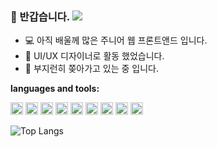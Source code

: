 ### 👋 반갑습니다. <a href="https://www.notion.so/alicewonderland/About-Me-373bd1eb1bd94ed296228f03ff263bc2" target="_blank"><img src="https://img.shields.io/badge/profile-%23FFFFFF.svg?style=for-the-badge&logo=notion&logoColor=black&link=https://www.notion.so/alicewonderland/About-Me-373bd1eb1bd94ed296228f03ff263bc2"/></a> 

- 💻 아직 배울께 많은 주니어 웹 프론트앤드 입니다.
- 🎨 UI/UX 디자이너로 활동 했었습니다.
- 🌱 부지런히 쫒아가고 있는 중 입니다.  

**languages and tools:**  
<p>
<code><img height="20" src="https://upload.wikimedia.org/wikipedia/commons/thumb/9/99/Unofficial_JavaScript_logo_2.svg/1920px-Unofficial_JavaScript_logo_2.svg.png"></code>
<code><img height="20" src="https://upload.wikimedia.org/wikipedia/commons/f/f1/Vue.png"></code>
<code><img height="20" src="https://upload.wikimedia.org/wikipedia/commons/thumb/a/a7/React-icon.svg/1024px-React-icon.svg.png"></code>
<code><img height="20" src="https://nodejs.org/static/images/logo-hexagon-card.png"></code>
<code><img height="20" src="https://git-scm.com/images/logos/logomark-orange@2x.png"></code>
<code><img height="20" src="https://upload.wikimedia.org/wikipedia/commons/thumb/9/9a/Visual_Studio_Code_1.35_icon.svg/1920px-Visual_Studio_Code_1.35_icon.svg.png"></code>
<code><img height="20" src="https://upload.wikimedia.org/wikipedia/commons/thumb/f/fb/Adobe_Illustrator_CC_icon.svg/1200px-Adobe_Illustrator_CC_icon.svg.png" style="max-width: 100%;"></code>
<code><img height="20" src="https://upload.wikimedia.org/wikipedia/commons/thumb/a/af/Adobe_Photoshop_CC_icon.svg/1920px-Adobe_Photoshop_CC_icon.svg.png"></code>
<code><img height="20" src="https://upload.wikimedia.org/wikipedia/commons/thumb/c/c2/Adobe_XD_CC_icon.svg/256px-Adobe_XD_CC_icon.svg.png"></code>
</p>

![Top Langs](https://github-readme-stats.vercel.app/api/top-langs/?username=Amarse&layout=compact)

